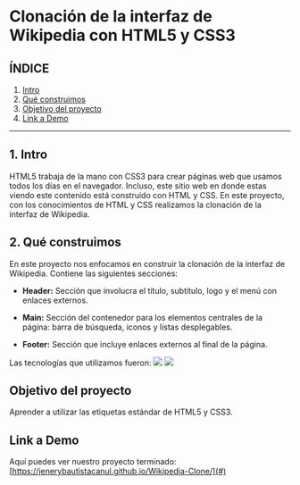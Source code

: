 # Clonación de la interfaz de Wikipedia con HTML5 y CSS3

## **ÍNDICE**

1. [Intro](#)
2. [Qué construimos](#)
3. [Objetivo del proyecto](#)
4. [Link a Demo](#)

****

## 1. Intro
HTML5 trabaja de la mano con CSS3 para crear páginas web que usamos todos los días en el navegador. Incluso, este sitio web en donde estas viendo este contenido está construido con HTML y CSS. En este proyecto, con los conocimientos de HTML y CSS realizamos la clonación de la interfaz de Wikipedia.

## 2. Qué construimos
En este proyecto nos enfocamos en construir la clonación de la interfaz de Wikipedia.
Contiene las siguientes secciones:

* **Header:** Sección que involucra el título, subtítulo, logo y el menú con enlaces externos.

* **Main:** Sección del contenedor para los elementos centrales de la página: barra de búsqueda, iconos y listas desplegables.

* **Footer:** Sección que incluye enlaces externos al final de la página.

Las tecnologías que utilizamos fueron:
<img src="https://img.shields.io/badge/HTML5-E34F26?style=for-the-badge&logo=html5&logoColor=white">
<img src="https://img.shields.io/badge/CSS3-1572B6?style=for-the-badge&logo=css3&logoColor=white">

## Objetivo del proyecto
Aprender a utilizar las etiquetas estándar de HTML5 y CSS3.

## Link a Demo
Aquí puedes ver nuestro proyecto terminado: [https://jenerybautistacanul.github.io/Wikipedia-Clone/](#)
